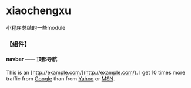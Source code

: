 # xiaochengxu
小程序总结的一些module
### 【组件】
#### navbar —— 顶部导航
  This is an [http://example.com/](http://example.com/).
I get 10 times more traffic from [Google][1] than from [Yahoo][2] or [MSN][3].  

[1]: http://google.com/        "Google" 
[2]: http://search.yahoo.com/  "Yahoo Search" 
[3]: http://search.msn.com/    "MSN Search"
